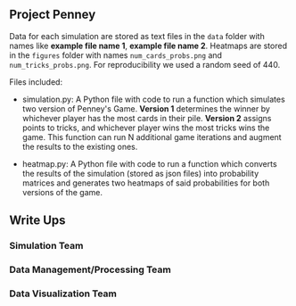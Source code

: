 ## Project Penney

Data for each simulation are stored as text files in the `data` folder with names like **example file name 1**, **example file name 2**. Heatmaps are stored in the `figures` folder with names `num_cards_probs.png` and `num_tricks_probs.png`. For reproducibility we used a random seed of 440. 

Files included:

* simulation.py: A Python file with code to run a function which simulates two version of Penney's Game. **Version 1** determines the winner by whichever player has the most cards in their pile. **Version 2** assigns points to tricks, and whichever player wins the most tricks wins the game. This function can run N additional game iterations and augment the results to the existing ones.

* heatmap.py: A Python file with code to run a function which converts the results of the simulation (stored as json files) into probability matrices and generates two heatmaps of said probabilities for both versions of the game.

## Write Ups
### Simulation Team

### Data Management/Processing Team

### Data Visualization Team
